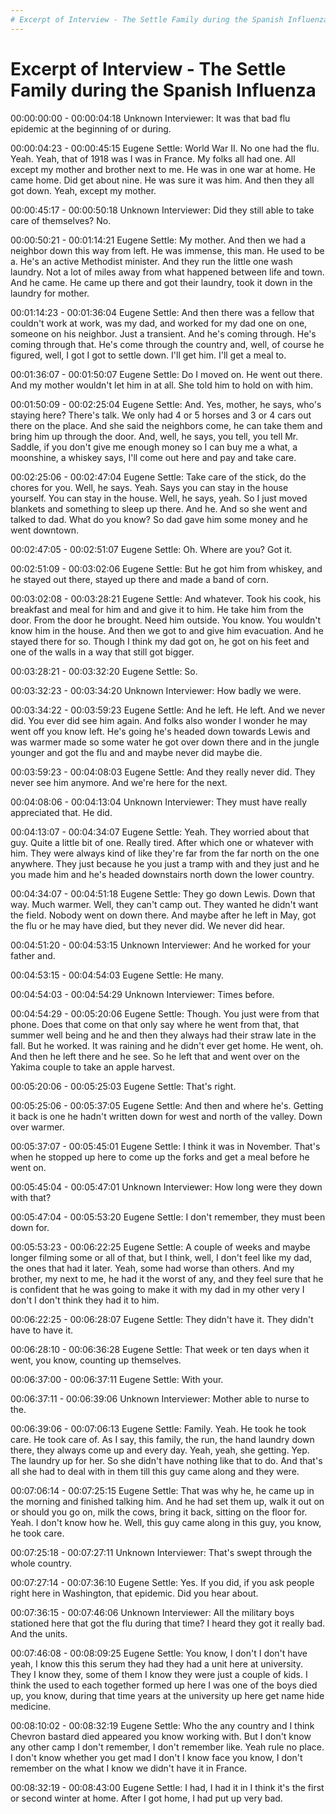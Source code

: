 ```yaml
--- 
# Excerpt of Interview - The Settle Family during the Spanish Influenza transcript
---
```


# Excerpt of Interview - The Settle Family during the Spanish Influenza 

00:00:00:00 - 00:00:04:18
Unknown Interviewer: It was that bad flu epidemic at the beginning of or during.


00:00:04:23 - 00:00:45:15
Eugene Settle:
World War II. No one had the flu. Yeah. Yeah, that of 1918 was I was in France. My folks all had one. All except my mother and brother next to me. He was in one war at home. He came home. Did get about nine. He was sure it was him. And then they all got down. Yeah, except my mother.


00:00:45:17 - 00:00:50:18
Unknown Interviewer:
Did they still able to take care of themselves? No.


00:00:50:21 - 00:01:14:21
Eugene Settle:
My mother. And then we had a neighbor down this way from left. He was immense, this man. He used to be a. He's an active Methodist minister. And they run the little one wash laundry. Not a lot of miles away from what happened between life and town. And he came. He came up there and got their laundry, took it down in the laundry for mother.


00:01:14:23 - 00:01:36:04
Eugene Settle:
And then there was a fellow that couldn't work at work, was my dad, and worked for my dad one on one, someone on his neighbor. Just a transient. And he's coming through. He's coming through that. He's come through the country and, well, of course he figured, well, I got I got to settle down. I'll get him. I'll get a meal to.


00:01:36:07 - 00:01:50:07
Eugene Settle:
Do I moved on. He went out there. And my mother wouldn't let him in at all. She told him to hold on with him.


00:01:50:09 - 00:02:25:04
Eugene Settle:
And. Yes, mother, he says, who's staying here? There's talk. We only had 4 or 5 horses and 3 or 4 cars out there on the place. And she said the neighbors come, he can take them and bring him up through the door. And, well, he says, you tell, you tell Mr. Saddle, if you don't give me enough money so I can buy me a what, a moonshine, a whiskey says, I'll come out here and pay and take care.


00:02:25:06 - 00:02:47:04
Eugene Settle:
Take care of the stick, do the chores for you. Well, he says. Yeah. Says you can stay in the house yourself. You can stay in the house. Well, he says, yeah. So I just moved blankets and something to sleep up there. And he. And so she went and talked to dad. What do you know? So dad gave him some money and he went downtown.


00:02:47:05 - 00:02:51:07
Eugene Settle:
Oh. Where are you? Got it.


00:02:51:09 - 00:03:02:06
Eugene Settle:
But he got him from whiskey, and he stayed out there, stayed up there and made a band of corn.


00:03:02:08 - 00:03:28:21
Eugene Settle:
And whatever. Took his cook, his breakfast and meal for him and and give it to him. He take him from the door. From the door he brought. Need him outside. You know. You wouldn't know him in the house. And then we got to and give him evacuation. And he stayed there for so. Though I think my dad got on, he got on his feet and one of the walls in a way that still got bigger.


00:03:28:21 - 00:03:32:20
Eugene Settle:
So.


00:03:32:23 - 00:03:34:20
Unknown Interviewer:
How badly we were.


00:03:34:22 - 00:03:59:23
Eugene Settle:
And he left. He left. And we never did. You ever did see him again. And folks also wonder I wonder he may went off you know left. He's going he's headed down towards Lewis and was warmer made so some water he got over down there and in the jungle younger and got the flu and and maybe never did maybe die.


00:03:59:23 - 00:04:08:03
Eugene Settle:
And they really never did. They never see him anymore. And we're here for the next.


00:04:08:06 - 00:04:13:04
Unknown Interviewer:
They must have really appreciated that. He did.


00:04:13:07 - 00:04:34:07
Eugene Settle:
Yeah. They worried about that guy. Quite a little bit of one. Really tired. After which one or whatever with him. They were always kind of like they're far from the far north on the one anywhere. They just because he you just a tramp with and they just and he you made him and he's headed downstairs north down the lower country.


00:04:34:07 - 00:04:51:18
Eugene Settle:
They go down Lewis. Down that way. Much warmer. Well, they can't camp out. They wanted he didn't want the field. Nobody went on down there. And maybe after he left in May, got the flu or he may have died, but they never did. We never did hear.


00:04:51:20 - 00:04:53:15
Unknown Interviewer:
And he worked for your father and.


00:04:53:15 - 00:04:54:03
Eugene Settle:
He many.


00:04:54:03 - 00:04:54:29
Unknown Interviewer:
Times before.


00:04:54:29 - 00:05:20:06
Eugene Settle:
Though. You just were from that phone. Does that come on that only say where he went from that, that summer well being and he and then they always had their straw late in the fall. But he worked. It was raining and he didn't ever get home. He went, oh. And then he left there and he see. So he left that and went over on the Yakima couple to take an apple harvest.


00:05:20:06 - 00:05:25:03
Eugene Settle:
That's right.


00:05:25:06 - 00:05:37:05
Eugene Settle:
And then and where he's. Getting it back is one he hadn't written down for west and north of the valley. Down over warmer.


00:05:37:07 - 00:05:45:01
Eugene Settle:
I think it was in November. That's when he stopped up here to come up the forks and get a meal before he went on.


00:05:45:04 - 00:05:47:01
Unknown Interviewer:
How long were they down with that?


00:05:47:04 - 00:05:53:20
Eugene Settle:
I don't remember, they must been down for.


00:05:53:23 - 00:06:22:25
Eugene Settle:
A couple of weeks and maybe longer filming some or all of that, but I think, well, I don't feel like my dad, the ones that had it later. Yeah, some had worse than others. And my brother, my next to me, he had it the worst of any, and they feel sure that he is confident that he was going to make it with my dad in my other very I don't I don't think they had it to him.


00:06:22:25 - 00:06:28:07
Eugene Settle:
They didn't have it. They didn't have to have it.


00:06:28:10 - 00:06:36:28
Eugene Settle:
That week or ten days when it went, you know, counting up themselves.


00:06:37:00 - 00:06:37:11
Eugene Settle:
With your.


00:06:37:11 - 00:06:39:06
Unknown Interviewer:
Mother able to nurse to the.


00:06:39:06 - 00:07:06:13
Eugene Settle:
Family. Yeah. He took he took care. He took care of. As I say, this family, the run, the hand laundry down there, they always come up and every day. Yeah, yeah, she getting. Yep. The laundry up for her. So she didn't have nothing like that to do. And that's all she had to deal with in them till this guy came along and they were.


00:07:06:14 - 00:07:25:15
Eugene Settle:
That was why he, he came up in the morning and finished talking him. And he had set them up, walk it out on or should you go on, milk the cows, bring it back, sitting on the floor for. Yeah. I don't know how he. Well, this guy came along in this guy, you know, he took care.


00:07:25:18 - 00:07:27:11
Unknown Interviewer:
That's swept through the whole country.


00:07:27:14 - 00:07:36:10
Eugene Settle:
Yes. If you did, if you ask people right here in Washington, that epidemic. Did you hear about.


00:07:36:15 - 00:07:46:06
Unknown Interviewer:
All the military boys stationed here that got the flu during that time? I heard they got it really bad. And the units.


00:07:46:08 - 00:08:09:25
Eugene Settle:
You know, I don't I don't have yeah, I know this this serum they had they had a unit here at university. They I know they, some of them I know they were just a couple of kids. I think the used to each together formed up here I was one of the boys died up, you know, during that time years at the university up here get name hide medicine.


00:08:10:02 - 00:08:32:19
Eugene Settle:
Who the any country and I think Chevron bastard died appeared you know working with. But I don't know any other camp I don't remember, I don't remember like. Yeah rule no place. I don't know whether you get mad I don't I know face you know, I don't remember on the what I know we didn't have it in France.


00:08:32:19 - 00:08:43:00
Eugene Settle:
I had, I had it in I think it's the first or second winter at home. After I got home, I had put up very bad.

